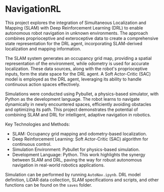 # NavigationRL

This project explores the integration of Simultaneous Localization and Mapping (SLAM) with Deep Reinforcement Learning (DRL) to enable autonomous robot navigation in unknown environments. The approach combines proprioceptive and exteroceptive data to create a comprehensive state representation for the DRL agent, incorporating SLAM-derived localization and mapping information.

The SLAM system generates an occupancy grid map, providing a spatial representation of the environment, while odometry is used for accurate localization. These data sources, along with the robot's proprioceptive inputs, form the state space for the DRL agent. A Soft Actor-Critic (SAC) model is employed as the DRL agent, leveraging its ability to handle continuous action spaces effectively.

Simulations were conducted using Pybullet, a physics-based simulator, with Python as the development language. The robot learns to navigate dynamically in newly encountered spaces, efficiently avoiding obstacles and optimizing its path. This project demonstrates the potential of combining SLAM and DRL for intelligent, adaptive navigation in robotics.

Key Technologies and Methods:
- SLAM: Occupancy grid mapping and odometry-based localization.
- Deep Reinforcement Learning: Soft Actor-Critic (SAC) algorithm for continuous control.
- Simulation Environment: Pybullet for physics-based simulation.
- Development Language: Python.
This work highlights the synergy between SLAM and DRL, paving the way for robust autonomous navigation in real-world robotics applications.

Simulation can be performed by running `AutoNav.ipynb`. DRL model definition, LiDAR data collection, SLAM specifications and scripts, and other functions can be found on the `saves` folder.

